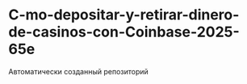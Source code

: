 # C-mo-depositar-y-retirar-dinero-de-casinos-con-Coinbase-2025-65e
Автоматически созданный репозиторий
